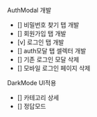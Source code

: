 AuthModal 개발

- [] 비밀번호 찾기 탭 개발
- [] 회원가입 탭 개발
- [v] 로그인 탭 개발
- [] auth모달 탭 셀렉터 개발
- [] 기존 로그인 모달 삭제
- [] 모바일 로그인 페이지 삭제

DarkMode UI적용

- [] 카테고리 상세
- [] 정답모드
